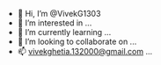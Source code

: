 - 👋 Hi, I’m @VivekG1303
- 👀 I’m interested in ...
- 🌱 I’m currently learning ...
- 💞️ I’m looking to collaborate on ...
- 📫 vivekghetia.132000@gmail.com ...

<!---
VivekG1303/VivekG1303 is a ✨ special ✨ repository because its `README.md` (this file) appears on your GitHub profile.
You can click the Preview link to take a look at your changes.
--->
